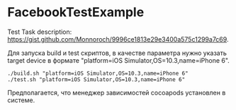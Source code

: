 # FacebookTestExample
Test Task description: https://gist.github.com/Monnoroch/9996ce1813e29e3400a575c1299a7c69.

Для запуска build и test скриптов, в качестве параметра нужно указать target device в формате "platform=iOS Simulator,OS=10.3,name=iPhone 6".

```
./build.sh "platform=iOS Simulator,OS=10.3,name=iPhone 6"
./test.sh "platform=iOS Simulator,OS=10.3,name=iPhone 6"
```

Предполагается, что менеджер зависимостей cocoapods установлен в системе.
